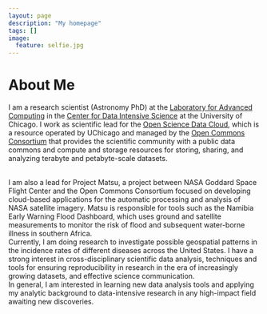 ```yaml
---
layout: page
description: "My homepage"
tags: []
image:
  feature: selfie.jpg
---
```


# About Me

I am a research scientist (Astronomy PhD) at the [Laboratory for Advanced Computing](http://labcomputing.opensciencedatacloud.org/) in the [Center for Data Intensive Science](http://cdis.uchicago.edu/) at the 
University of Chicago. I work as scientific lead for the [Open Science Data Cloud](http://opensciencedatacloud.org), which is a resource operated by UChicago and managed by the [Open Commons Consortium](http://occ-data.org) that provides the scientific community with a public data commons and compute and storage resources for storing, sharing, and analyzing terabyte and petabyte-scale datasets.   

<br>
I am also a lead for Project Matsu, a project between NASA Goddard Space Flight Center and the Open Commons Consortium focused on developing cloud-based applications for the automatic processing and analysis of NASA satellite imagery. Matsu is responsible for tools such as the Namibia Early Warning Flood Dashboard, which uses ground and satellite measurements to monitor the risk of flood and subsequent water-borne illness in southern Africa.

<br>
Currently, I am doing research to investigate possible geospatial patterns in the incidence rates of different diseases across the United States.  I have a strong interest in cross-disciplinary scientific data analysis, techniques and tools for ensuring reproducibility in research in the era of increasingly growing datasets, and effective science communication.

<br>
In general, I am interested in learning new data analysis tools and applying my analytic background to data-intensive research in any high-impact field awaiting new discoveries.
